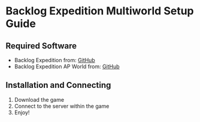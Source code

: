 # Backlog Expedition Multiworld Setup Guide

## Required Software

- Backlog Expedition from: [GitHub](https://github.com/Nikkilites/Archipelago-BacklogExpedition-Game/releases)
- Backlog Expedition AP World from: [GitHub](https://github.com/Nikkilites/Archipelago-BacklogExpedition-APWorld/releases/tag/v1.0.0)

## Installation and Connecting

1. Download the game
2. Connect to the server within the game
3. Enjoy!
